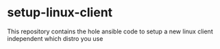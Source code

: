 # setup-linux-client
This repository contains the hole ansible code to setup a new linux client independent which distro you use
